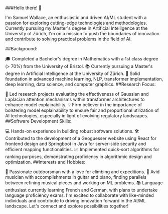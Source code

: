 ###Hello there! 👋

I'm Samuel Wallace, an enthusiastic and driven AI/ML student with a passion for exploring cutting-edge technologies and methodologies. Currently pursuing my Master's degree in Artificial Intelligence at the University of Zürich, I'm on a mission to push the boundaries of innovation and contribute to solving practical problems in the field of AI.

##Background:

🎓 Completed a Bachelor's degree in Mathematics with a 1st class degree (> 70%) from the University of Bristol.
📚 Currently pursuing a Master's degree in Artificial Intelligence at the University of Zürich.
🌟 Solid foundation in advanced machine learning, NLP, transformer implementation, deep learning, data science, and computer graphics.
##Research Focus:

🧠 Led research projects evaluating the effectiveness of Gaussian and Laplacian attention mechanisms within transformer architectures to enhance model explainability.
💡 Firm believer in the importance of bolstering model explainability to ensure fair and proportional utilization of AI technologies, especially in light of evolving regulatory landscapes.
##Software Development Skills:

💻 Hands-on experience in building robust software solutions.
🛠️ Contributed to the development of a Geoguesser website using React for frontend design and Springboot in Java for server-side security and efficient mapping functionalities.
📈 Implemented quick-sort algorithms for ranking purposes, demonstrating proficiency in algorithmic design and optimization.
##Interests and Hobbies:

🌄 Passionate outdoorsman with a love for climbing and expeditions.
🎵 Avid musician with accomplishments in guitar and piano, finding parallels between refining musical pieces and working on ML problems.
📚 Language enthusiast currently learning French and German, with plans to undertake language proficiency exams.
I'm excited to collaborate with like-minded individuals and contribute to driving innovation forward in the AI/ML landscape. Let's connect and explore possibilities together!
